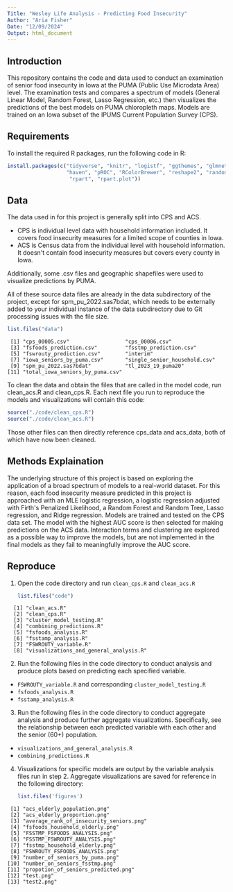 ```yaml
---
Title: "Wesley Life Analysis - Predicting Food Insecurity"
Author: "Aria Fisher"
Date: "12/09/2024"
Output: html_document
---
```


## Introduction
This repository contains the code and data used to conduct an examination of senior food insecurity in Iowa at the PUMA (Public Use Microdata Area) level. The examination tests and compares a spectrum of models (General Linear Model, Random Forest, Lasso Regression, etc.) then visualizes the predictions of the best models on PUMA chloropleth maps. Models are trained on an Iowa subset of the IPUMS Current Population Survey (CPS).

## Requirements
To install the required R packages, run the following code in R:


```r
install.packages(c("tidyverse", "knitr", "logistf", "ggthemes", "glmnet",
                   "haven", "pROC", "RColorBrewer", "reshape2", "randomForest", "sf",
                    "rpart", "rpart.plot"))

```

## Data

The data used in for this project is generally split into CPS and ACS.
- CPS is individual level data with household information included. It covers food insecurity measures for a limited scope of counties in Iowa.
- ACS is Census data from the individual level with household information. It doesn't contain food insecurity measures but covers every county in Iowa.

Additionally, some .csv files and geographic shapefiles were used to visualize predictions by PUMA.

All of these source data files are already in the data subdirectory of the project, except for spm_pu_2022.sas7bdat, which needs to be externally added to your individual instance of the data subdirectory due to Git processing issues with the file size.

```r
list.files("data")
```

```
 [1] "cps_00005.csv"                  "cps_00006.csv"                 
 [3] "fsfoods_prediction.csv"         "fsstmp_prediction.csv"         
 [5] "fswrouty_prediction.csv"        "interim"                       
 [7] "iowa_seniors_by_puma.csv"       "single_senior_household.csv"   
 [9] "spm_pu_2022.sas7bdat"           "tl_2023_19_puma20"             
[11] "total_iowa_seniors_by_puma.csv"
```
To clean the data and obtain the files that are called in the model code, run clean_acs.R and clean_cps.R.
Each next file you run to reproduce the models and visualizations will contain this code:

```r
source("./code/clean_cps.R")
source("./code/clean_acs.R")
```
Those other files can then directly reference cps_data and acs_data, both of which have now been cleaned.

## Methods Explaination
The underlying structure of this project is based on exploring the application of a broad spectrum of models to a real-world dataset. For this reason, each food insecurity measure predicted in this project is approached with an MLE logistic regression, a logistic regression adjusted with Firth's Penalized Likelihood, a Random Forest and Random Tree, Lasso regression, and Ridge regression. Models are trained and tested on the CPS data set. The model with the highest AUC score is then selected for making predictions on the ACS data. Interaction terms and clustering are explored as a possible way to improve the models, but are not implemented in the final models as they fail to meaningfully improve the AUC score.

## Reproduce
1. Open the code directory and run `clean_cps.R` and `clean_acs.R`
   ```r
   list.files("code")
   ```
   
```
  [1] "clean_acs.R"                          
  [2] "clean_cps.R"                          
  [3] "cluster_model_testing.R"              
  [4] "combining_predictions.R"              
  [5] "fsfoods_analysis.R"                   
  [6] "fsstamp_analysis.R"                   
  [7] "FSWROUTY_variable.R"                  
  [8] "visualizations_and_general_analysis.R"
```
   
2. Run the following files in the code directory to conduct analysis and produce plots based on predicting each specified variable.
  * `FSWROUTY_variable.R` and corresponding `cluster_model_testing.R`
  * `fsfoods_analysis.R`
  * `fsstamp_analysis.R`
    
3.  Run the following files in the code directory to conduct aggregate analysis and produce further aggregate visualizations.
    Specifically, see the relationship between each predicted variable with each other and the senior (60+) population.
  * `visualizations_and_general_analysis.R`
  * `combining_predictions.R`

4. Visualizations for specific models are output by the variable analysis files run in step 2. Aggregate visualizations are saved for reference in the following directory:
   ```r
   list.files('figures')
   ```
  ```
   [1] "acs_elderly_population.png"            
   [2] "acs_elderly_proportion.png"            
   [3] "average_rank_of_insecurity_seniors.png"
   [4] "fsfoods_household_elderly.png"         
   [5] "FSSTMP_FSFOODS_ANALYSIS.png"           
   [6] "FSSTMP_FSWROUTY_ANALYSIS.png"          
   [7] "fsstmp_household_elderly.png"          
   [8] "FSWROUTY_FSFOODS_ANALYSIS.png"         
   [9] "number_of_seniors_by_puma.png"         
  [10] "number_on_seniors_fsstmp.png"          
  [11] "propotion_of_seniors_predicted.png"    
  [12] "test.png"                              
  [13] "test2.png"
  ```
